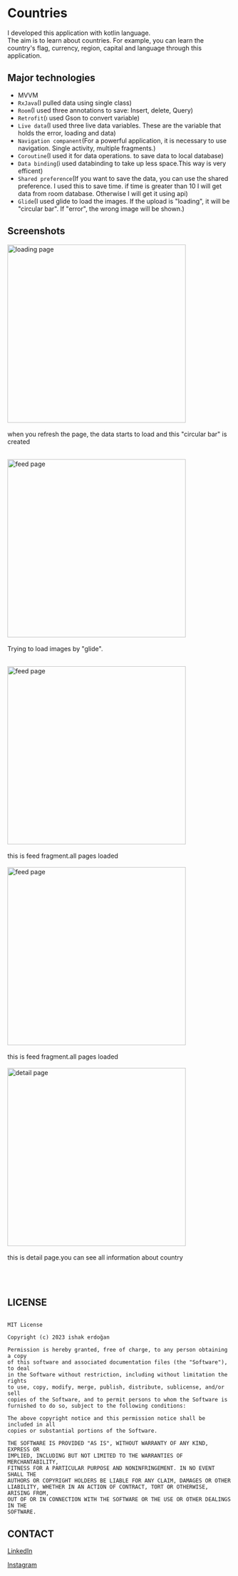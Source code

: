 # Countries

I developed this application with kotlin language.<br> 
The aim is to learn about countries. For example, you can learn the country's flag, currency, region, capital and language through this application.

## Major technologies

- MVVM
- `RxJava`(I pulled data using single class)
- `Room`(I used three annotations to save: Insert, delete, Query)
- `Retrofit`(ı used Gson to convert variable)
- `Live data`(I used three live data variables. These are the variable that holds the error, loading and data)
- `Navigation companent`(For a powerful application, it is necessary to use navigation. Single activity, multiple fragments.)
- `Coroutine`(I used it for data operations. to save data to local database)
- `Data binding`(i used databinding to take up less space.This way is very efficent)
- `Shared preference`(If you want to save the data, you can use the shared preference. I used this to save time. if time is greater than 10 I will get data from room         database. Otherwise I will get it using api)
- `Glide`(I used glide to load the images. If the upload is "loading", it will be "circular bar". If "error", the wrong image will be shown.)


## Screenshots


<img src="https://user-images.githubusercontent.com/91196350/220430061-c47764df-55ea-4080-a23c-e72d19ed99c8.jpeg" alt="loading page"  height="400"><br><br>
when you refresh the page, the data starts to load and this "circular bar" is created<br><br>

<img src="https://user-images.githubusercontent.com/91196350/220430068-aab70ee7-daf0-48df-b3bd-68d9a37fac0a.jpeg" alt="feed page"  height="400"><br><br>
Trying to load images by "glide".<br><br>

<img src="https://user-images.githubusercontent.com/91196350/220430069-c3b6a0e7-c52f-4f42-b6d9-8d150de238fd.jpeg" alt="feed page"  height="400"><br><br>
this is feed fragment.all pages loaded<br><br>
<img src="https://user-images.githubusercontent.com/91196350/220430073-e0d7439b-1c6b-45d3-a5f9-4efd68cf35ff.jpeg" alt="feed page"  height="400"><br><br>
this is feed fragment.all pages loaded<br><br>
<img src="https://user-images.githubusercontent.com/91196350/220430076-eb690719-1407-44d8-b56f-f30a272973b9.jpeg" alt="detail page"  height="400"><br><br>
this is detail page.you can see all information about country<br><br><br><br>

## LICENSE



```   

MIT License

Copyright (c) 2023 ishak erdoğan

Permission is hereby granted, free of charge, to any person obtaining a copy
of this software and associated documentation files (the "Software"), to deal
in the Software without restriction, including without limitation the rights
to use, copy, modify, merge, publish, distribute, sublicense, and/or sell
copies of the Software, and to permit persons to whom the Software is
furnished to do so, subject to the following conditions:

The above copyright notice and this permission notice shall be included in all
copies or substantial portions of the Software.

THE SOFTWARE IS PROVIDED "AS IS", WITHOUT WARRANTY OF ANY KIND, EXPRESS OR
IMPLIED, INCLUDING BUT NOT LIMITED TO THE WARRANTIES OF MERCHANTABILITY,
FITNESS FOR A PARTICULAR PURPOSE AND NONINFRINGEMENT. IN NO EVENT SHALL THE
AUTHORS OR COPYRIGHT HOLDERS BE LIABLE FOR ANY CLAIM, DAMAGES OR OTHER
LIABILITY, WHETHER IN AN ACTION OF CONTRACT, TORT OR OTHERWISE, ARISING FROM,
OUT OF OR IN CONNECTION WITH THE SOFTWARE OR THE USE OR OTHER DEALINGS IN THE
SOFTWARE.

```
## CONTACT
[LinkedIn](https://www.linkedin.com/in/ishak-erdo%C4%9Fan-332b77233/)

[Instagram](https://www.instagram.com/ishakerdogan728/)
